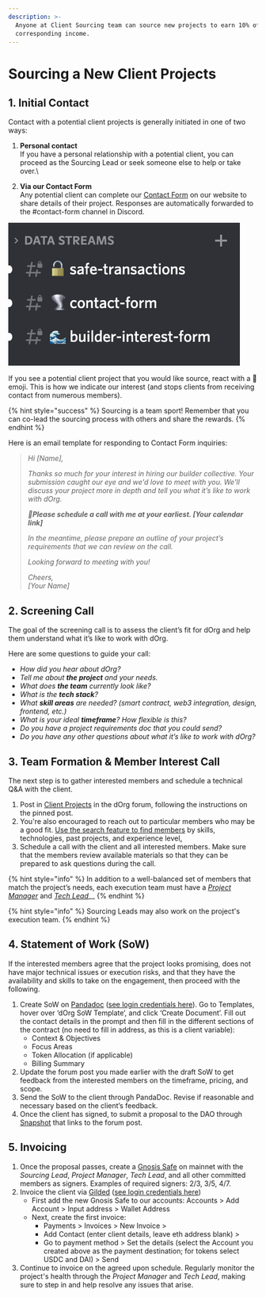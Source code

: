 ```yaml
---
description: >-
  Anyone at Client Sourcing team can source new projects to earn 10% of the
  corresponding income.
---
```


# Sourcing a New Client Projects

## **1. Initial Contact**

Contact with a potential client projects is generally initiated in one of two ways:

1. **Personal contact**\
   If you have a personal relationship with a potential client, you can proceed as the Sourcing Lead or seek someone else to help or take over.\

2. **Via our Contact Form**\
   Any potential client can complete our [Contact Form](https://www.dorg.tech/#/contact) on our website to share details of their project. Responses are automatically forwarded to the #contact-form channel in Discord.&#x20;

![](<../.gitbook/assets/Screenshot 2022-01-03 at 18.01.07.png>)

If you see a potential client project that you would like source, react with a 👋 emoji. This is how we indicate our interest (and stops clients from receiving contact from numerous members).

{% hint style="success" %}
Sourcing is a team sport! Remember that you can co-lead the sourcing process with others and share the rewards.
{% endhint %}

Here is an email template for responding to Contact Form inquiries:

> _Hi \[Name],_
>
> _Thanks so much for your interest in hiring our builder collective. Your submission caught our eye and we'd love to meet with you. We'll discuss your project more in depth and tell you what it’s like to work with dOrg._
>
> _🤙**Please schedule a call with me at your earliest. \[Your calendar link]**_
>
> _In the meantime, please prepare an outline of your project’s requirements that we can review on the call._
>
> _Looking forward to meeting with you!_
>
> _Cheers,_\
> _\[Your Name]_

## 2. Screening Call

The goal of the screening call is to assess the client’s fit for dOrg and help them understand what it’s like to work with dOrg.&#x20;

Here are some questions to guide your call:

* _How did you hear about dOrg?_
* _Tell me about **the project** and your needs._
* _What does **the team** currently look like?_
* _What is the **tech stack**?_
* _What **skill areas** are needed? (smart contract, web3 integration, design, frontend, etc.)_
* _What is your ideal **timeframe**? How flexible is this?_
* _Do you have a project requirements doc that you could send?_
* _Do you have any other questions about what it’s like to work with dOrg?_

## 3. Team Formation & Member Interest Call

The next step is to gather interested members and schedule a technical Q\&A with the client.

1. Post in [Client Projects](https://forum.dorg.tech/t/about-the-client-projects-category/19) in the dOrg forum, following the instructions on the pinned post.
2. You're also encouraged to reach out to particular members who may be a good fit. [Use the search feature to find members](https://forum.dorg.tech/search?search\_type=users) by skills, technologies, past projects, and experience level[.](https://forum.dorg.tech/search?search\_type=users)
3. Schedule a call with the client and all interested members. Make sure that the members review available materials so that they can be prepared to ask questions during the call.

{% hint style="info" %}
In addition to a well-balanced set of members that match the project’s needs, each execution team must have a [_Project Manager_](project-manager.md) and [_Tech Lead_](tech-lead.md)__
{% endhint %}

{% hint style="info" %}
Sourcing Leads may also work on the project's execution team.
{% endhint %}

## 4. Statement of Work (SoW)

If the interested members agree that the project looks promising, does not have major technical issues or execution risks, and that they have the availability and skills to take on the engagement, then proceed with the following.

1. Create SoW on [Pandadoc](https://app.pandadoc.com/a/#/templates-next?sortBy=name\&direction=asc\&displayMode=folders\_first\&mainFilter=all) ([see login credentials here](https://docs.google.com/spreadsheets/d/18QXB9Ski8OxHRiELfxq8DcahYFhNnEKPEM20kRjeuYA/edit?usp=sharing)). Go to Templates, hover over ‘dOrg SoW Template’, and click ‘Create Document’. Fill out the contact details in the prompt and then fill in the different sections of the contract (no need to fill in address, as this is a client variable):
   * Context & Objectives
   * Focus Areas
   * Token Allocation (if applicable)
   * Billing Summary
2. Update the forum post you made earlier with the draft SoW to get feedback from the interested members on the timeframe, pricing, and scope.
3. Send the SoW to the client through PandaDoc. Revise if reasonable and necessary based on the client’s feedback.
4. Once the client has signed, to submit a proposal to the DAO through [Snapshot](https://snapshot.org/#/dorg.eth) that links to the forum post.

## 5. Invoicing&#x20;

1. Once the proposal passes, create a [Gnosis Safe](https://gnosis-safe.io/app/#/welcome) on mainnet with the _Sourcing Lead_, _Project Manager_, _Tech Lead_, and all other committed members as signers. Examples of required signers: 2/3, 3/5, 4/7.
2. Invoice the client via [Gilded](https://app.gilded.finance/auth/login) ([see login credentials here](https://docs.google.com/spreadsheets/d/18QXB9Ski8OxHRiELfxq8DcahYFhNnEKPEM20kRjeuYA/edit?usp=sharing))
   * First add the new Gnosis Safe to our accounts: Accounts > Add Account > Input address > Wallet Address
   * Next, create the first invoice:
     * Payments > Invoices > New Invoice >&#x20;
     * Add Contact (enter client details, leave eth address blank)  >
     * Go to payment method > Set the details (select the Account you created above as the payment destination; for tokens select USDC and DAI) > Send
3. Continue to invoice on the agreed upon schedule. Regularly monitor the project's health through the _Project Manager_ and _Tech Lead_, making sure to step in and help resolve any issues that arise.
